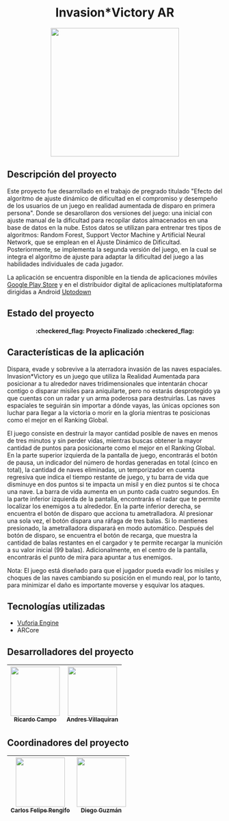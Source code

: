 <h1 align="center"> Invasion*Victory AR </h1>

<p align="center"><img src="https://github.com/andrsvilla/DemoAR/assets/72285096/8fced820-d748-4f04-b0f2-f77d303eefb0" width=300></p>


## Descripción del proyecto

Este proyecto fue desarrollado en el trabajo de pregrado titulado "Efecto del algoritmo de ajuste dinámico de dificultad en el compromiso y desempeño de los usuarios de un juego en realidad aumentada de disparo en primera persona". Donde se desarollaron dos versiones del juego: una inicial con ajuste manual de la dificultad para recopilar datos almacenados en una base de datos en la nube. Estos datos se utilizan para entrenar tres tipos de algoritmos: Random Forest, Support Vector Machine y Artificial Neural Network, que se emplean en el Ajuste Dinámico de Dificultad. Posteriormente, se implementa la segunda versión del juego, en la cual se integra el algoritmo de ajuste para adaptar la dificultad del juego a las habilidades individuales de cada jugador.

La aplicación se encuentra disponible en la tienda de aplicaciones móviles [Google Play Store](https://play.google.com/store/apps/details?id=com.unicauca.InvasionVictory) y en el distribuidor digital de aplicaciones multiplataforma dirigidas a Android [Uptodown](https://invasion-victory.uptodown.com/android)


## Estado del proyecto

<h4 align="center">:checkered_flag: Proyecto Finalizado :checkered_flag:</h4>


## Características de la aplicación

Dispara, evade y sobrevive a la aterradora invasión de las naves espaciales. Invasion*Victory es un juego que utiliza la Realidad Aumentada para posicionar a tu alrededor naves tridimensionales que intentarán chocar contigo o disparar misiles para aniquilarte, pero no estarás desprotegido ya que cuentas con un radar y un arma poderosa para destruirlas. Las naves espaciales te seguirán sin importar a dónde vayas, las únicas opciones son luchar para llegar a la victoria o morir en la gloria mientras te posicionas como el mejor en el Ranking Global.

El juego consiste en destruir la mayor cantidad posible de naves en menos de tres minutos y sin perder vidas, mientras buscas obtener la mayor cantidad de puntos para posicionarte como el mejor en el Ranking Global. En la parte superior izquierda de la pantalla de juego, encontrarás el botón de pausa, un indicador del número de hordas generadas en total (cinco en total), la cantidad de naves eliminadas, un temporizador en cuenta regresiva que indica el tiempo restante de juego, y tu barra de vida que disminuye en dos puntos si te impacta un misil y en diez puntos si te choca una nave. La barra de vida aumenta en un punto cada cuatro segundos. En la parte inferior izquierda de la pantalla, encontrarás el radar que te permite localizar los enemigos a tu alrededor. En la parte inferior derecha, se encuentra el botón de disparo que acciona tu ametralladora. Al presionar una sola vez, el botón dispara una ráfaga de tres balas. Si lo mantienes presionado, la ametralladora disparará en modo automático. Después del botón de disparo, se encuentra el botón de recarga, que muestra la cantidad de balas restantes en el cargador y te permite recargar la munición a su valor inicial (99 balas). Adicionalmente, en el centro de la pantalla, encontrarás el punto de mira para apuntar a tus enemigos.

Nota: El juego está diseñado para que el jugador pueda evadir los misiles y choques de las naves cambiando su posición en el mundo real, por lo tanto, para minimizar el daño es importante moverse y esquivar los ataques.


## Tecnologías utilizadas

* [Vuforia Engine](https://developer.vuforia.com/)
* ARCore


## Desarrolladores del proyecto

| [<img src="https://avatars.githubusercontent.com/u/91504918?v=4" width=115><br><sub>Ricardo Campo</sub>](https://github.com/RikardoKampo) |  [<img src="https://avatars.githubusercontent.com/u/72285096?v=4" width=115><br><sub>Andres Villaquiran</sub>](https://github.com/andrsvilla) |
| :---: | :---: |


## Coordinadores del proyecto
|  [<img src="https://avatars.githubusercontent.com/u/78390593?v=4" width=115><br><sub>Carlos Felipe Rengifo</sub>](https://github.com/carlosfeliperengifo) |  [<img src="https://avatars.githubusercontent.com/u/46612636?v=4" width=115><br><sub>Diego Guzmán</sub>](https://github.com/diegoeguz90) |
| :---: | :---: |
